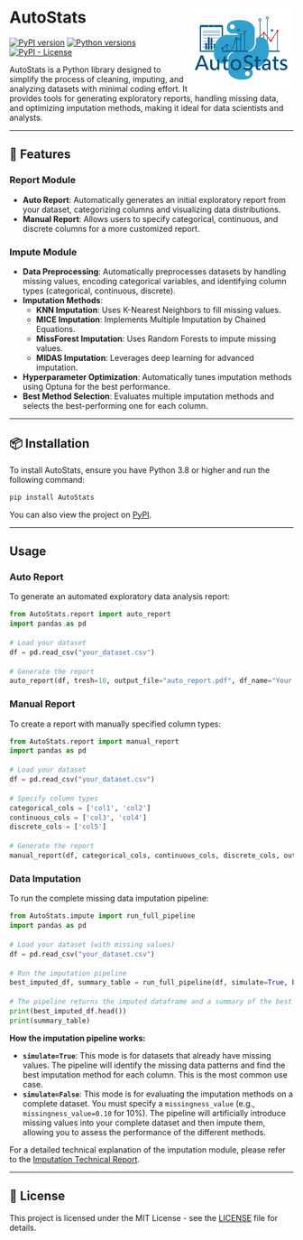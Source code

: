 
# AutoStats<img src='https://raw.githubusercontent.com/iMaatin/AutoStats/main/logo.png' align="right" height="139" />
[![PyPI version](https://img.shields.io/pypi/v/AutoStats.svg)](https://pypi.org/project/AutoStats/)
[![Python versions](https://img.shields.io/badge/python-3.10%20%7C%203.11-blue.svg)](https://pypi.org/project/AutoStats/)
[![PyPI - License](https://img.shields.io/pypi/l/AutoStats)](https://opensource.org/licenses/MIT)

AutoStats is a Python library designed to simplify the process of cleaning, imputing, and analyzing datasets with minimal coding effort. It provides tools for generating exploratory reports, handling missing data, and optimizing imputation methods, making it ideal for data scientists and analysts.

---

## 🚀 Features

### Report Module
- **Auto Report**: Automatically generates an initial exploratory report from your dataset, categorizing columns and visualizing data distributions.
- **Manual Report**: Allows users to specify categorical, continuous, and discrete columns for a more customized report.

### Impute Module
- **Data Preprocessing**: Automatically preprocesses datasets by handling missing values, encoding categorical variables, and identifying column types (categorical, continuous, discrete).
- **Imputation Methods**:
  - **KNN Imputation**: Uses K-Nearest Neighbors to fill missing values.
  - **MICE Imputation**: Implements Multiple Imputation by Chained Equations.
  - **MissForest Imputation**: Uses Random Forests to impute missing values.
  - **MIDAS Imputation**: Leverages deep learning for advanced imputation.
- **Hyperparameter Optimization**: Automatically tunes imputation methods using Optuna for the best performance.
- **Best Method Selection**: Evaluates multiple imputation methods and selects the best-performing one for each column.

---

## 📦 Installation

To install AutoStats, ensure you have Python 3.8 or higher and run the following command:

```bash
pip install AutoStats
```

You can also view the project on [PyPI](https://pypi.org/project/AutoStats/).

---

## Usage

### Auto Report
To generate an automated exploratory data analysis report:

```python
from AutoStats.report import auto_report
import pandas as pd

# Load your dataset
df = pd.read_csv("your_dataset.csv")

# Generate the report
auto_report(df, tresh=10, output_file="auto_report.pdf", df_name="Your Dataset")
```

### Manual Report
To create a report with manually specified column types:

```python
from AutoStats.report import manual_report
import pandas as pd

# Load your dataset
df = pd.read_csv("your_dataset.csv")

# Specify column types
categorical_cols = ['col1', 'col2']
continuous_cols = ['col3', 'col4']
discrete_cols = ['col5']

# Generate the report
manual_report(df, categorical_cols, continuous_cols, discrete_cols, output_file="manual_report.pdf", df_name="Your Dataset")
```

### Data Imputation
To run the complete missing data imputation pipeline:

```python
from AutoStats.impute import run_full_pipeline
import pandas as pd

# Load your dataset (with missing values)
df = pd.read_csv("your_dataset.csv")

# Run the imputation pipeline
best_imputed_df, summary_table = run_full_pipeline(df, simulate=True, build=True)

# The pipeline returns the imputed dataframe and a summary of the best methods used.
print(best_imputed_df.head())
print(summary_table)
```

**How the imputation pipeline works:**
- **`simulate=True`**: This mode is for datasets that already have missing values. The pipeline will identify the missing data patterns and find the best imputation method for each column. This is the most common use case.
- **`simulate=False`**: This mode is for evaluating the imputation methods on a complete dataset. You must specify a `missingness_value` (e.g., `missingness_value=0.10` for 10%). The pipeline will artificially introduce missing values into your complete dataset and then impute them, allowing you to assess the performance of the different methods.

For a detailed technical explanation of the imputation module, please refer to the [Imputation Technical Report](impute.pdf).

---

## 📜 License

This project is licensed under the MIT License - see the [LICENSE](LICENSE) file for details. 

